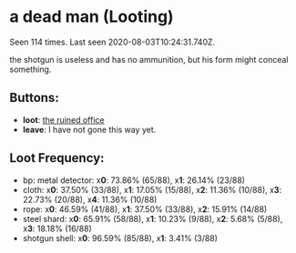 # a dead man (Looting)

Seen 114 times. Last seen 2020-08-03T10:24:31.740Z.

the shotgun is useless and has no ammunition, but his form might conceal something.

## Buttons:

- **loot**: [the ruined office](the-ruined-office-Nnkh4ub.md)
- **leave**: I have not gone this way yet.

## Loot Frequency:

  - bp: metal detector: x**0**: 73.86% (65/88), x**1**: 26.14% (23/88)
  - cloth: x**0**: 37.50% (33/88), x**1**: 17.05% (15/88), x**2**: 11.36% (10/88), x**3**: 22.73% (20/88), x**4**: 11.36% (10/88)
  - rope: x**0**: 46.59% (41/88), x**1**: 37.50% (33/88), x**2**: 15.91% (14/88)
  - steel shard: x**0**: 65.91% (58/88), x**1**: 10.23% (9/88), x**2**: 5.68% (5/88), x**3**: 18.18% (16/88)
  - shotgun shell: x**0**: 96.59% (85/88), x**1**: 3.41% (3/88)